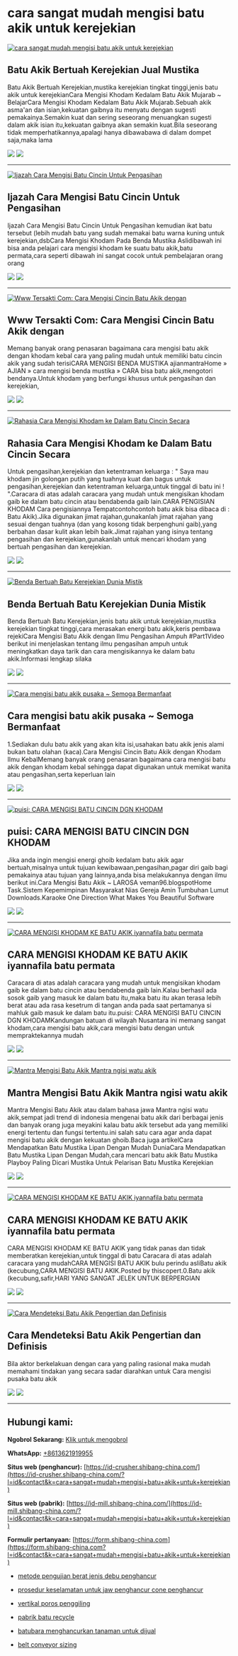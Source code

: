 # cara sangat mudah mengisi batu akik untuk kerejekian

<a href="https://swt.shibang-china.com/?l=id&img&k=cara+sangat+mudah+mengisi+batu+akik+untuk+kerejekian" target="_blank">![cara sangat mudah mengisi batu akik untuk kerejekian](http://static.shibang-china.com/all-800x300/863.jpg)</a>

## Batu Akik Bertuah Kerejekian Jual Mustika
Batu Akik Bertuah Kerejekian,mustika kerejekian tingkat tinggi,jenis batu akik untuk kerejekianCara Mengisi Khodam Kedalam Batu Akik Mujarab ~ BelajarCara Mengisi Khodam Kedalam Batu Akik Mujarab.Sebuah akik asma'an dan isian,kekuatan gaibnya itu menyatu dengan sugesti pemakainya.Semakin kuat dan sering seseorang menuangkan sugesti dalam akik isian itu,kekuatan gaibnya akan semakin kuat.Bila seseorang tidak memperhatikannya,apalagi hanya dibawabawa di dalam dompet saja,maka lama


<a href="https://whatsapp.shibangsoft.com/WhatsApp.php" target="_blank" title="WhatsApp">![](http://static.shibang-china.com/icon/whatsapp.png)</a> <a href="https://swt.shibang-china.com/?l=id&icon&k=cara+sangat+mudah+mengisi+batu+akik+untuk+kerejekian" target="_blank">![](http://static.shibang-china.com/icon/chat-id.png)</a>

---

<a href="https://swt.shibang-china.com/?l=id&img&k=cara+sangat+mudah+mengisi+batu+akik+untuk+kerejekian" target="_blank">![Ijazah Cara Mengisi Batu Cincin Untuk Pengasihan](http://static.shibang-china.com/all-800x300/1308.jpg)</a>

## Ijazah Cara Mengisi Batu Cincin Untuk Pengasihan
Ijazah Cara Mengisi Batu Cincin Untuk Pengasihan kemudian ikat batu tersebut (lebih mudah batu yang sudah memakai batu warna kuning untuk kerejekian,dsbCara Mengisi Khodam Pada Benda Mustika Aslidibawah ini bisa anda pelajari cara mengisi khodam ke suatu batu akik,batu permata,cara seperti dibawah ini sangat cocok untuk pembelajaran orang orang


<a href="https://whatsapp.shibangsoft.com/WhatsApp.php" target="_blank" title="WhatsApp">![](http://static.shibang-china.com/icon/whatsapp.png)</a> <a href="https://swt.shibang-china.com/?l=id&icon&k=cara+sangat+mudah+mengisi+batu+akik+untuk+kerejekian" target="_blank">![](http://static.shibang-china.com/icon/chat-id.png)</a>

---

<a href="https://swt.shibang-china.com/?l=id&img&k=cara+sangat+mudah+mengisi+batu+akik+untuk+kerejekian" target="_blank">![Www Tersakti Com: Cara Mengisi Cincin Batu Akik dengan](http://static.shibang-china.com/all-800x300/48.jpg)</a>

## Www Tersakti Com: Cara Mengisi Cincin Batu Akik dengan
Memang banyak orang penasaran bagaimana cara mengisi batu akik dengan khodam kebal cara yang paling mudah untuk memiliki batu cincin akik yang sudah terisiCARA MENGISI BENDA MUSTIKA ajianmantraHome » AJIAN » cara mengisi benda mustika » CARA bisa batu akik,mengotori bendanya.Untuk khodam yang berfungsi khusus untuk pengasihan dan kerejekian,


<a href="https://whatsapp.shibangsoft.com/WhatsApp.php" target="_blank" title="WhatsApp">![](http://static.shibang-china.com/icon/whatsapp.png)</a> <a href="https://swt.shibang-china.com/?l=id&icon&k=cara+sangat+mudah+mengisi+batu+akik+untuk+kerejekian" target="_blank">![](http://static.shibang-china.com/icon/chat-id.png)</a>

---

<a href="https://swt.shibang-china.com/?l=id&img&k=cara+sangat+mudah+mengisi+batu+akik+untuk+kerejekian" target="_blank">![Rahasia Cara Mengisi Khodam ke Dalam Batu Cincin Secara](http://static.shibang-china.com/all-800x300/1427.jpg)</a>

## Rahasia Cara Mengisi Khodam ke Dalam Batu Cincin Secara
Untuk pengasihan,kerejekian dan ketentraman keluarga : " Saya mau khodam jin golongan putih yang tuahnya kuat dan bagus untuk pengasihan,kerejekian dan ketentraman keluarga,untuk tinggal di batu ini ! ".Caracara di atas adalah caracara yang mudah untuk mengisikan khodam gaib ke dalam batu cincin atau bendabenda gaib lain.CARA PENGISIAN KHODAM Cara pengisiannya Tempatcontohcontoh batu akik bisa dibaca di : Batu Akik).Jika digunakan jimat rajahan,gunakanlah jimat rajahan yang sesuai dengan tuahnya (dan yang kosong tidak berpenghuni gaib),yang berbahan dasar kulit akan lebih baik.Jimat rajahan yang isinya tentang pengasihan dan kerejekian,gunakanlah untuk mencari khodam yang bertuah pengasihan dan kerejekian.


<a href="https://whatsapp.shibangsoft.com/WhatsApp.php" target="_blank" title="WhatsApp">![](http://static.shibang-china.com/icon/whatsapp.png)</a> <a href="https://swt.shibang-china.com/?l=id&icon&k=cara+sangat+mudah+mengisi+batu+akik+untuk+kerejekian" target="_blank">![](http://static.shibang-china.com/icon/chat-id.png)</a>

---

<a href="https://swt.shibang-china.com/?l=id&img&k=cara+sangat+mudah+mengisi+batu+akik+untuk+kerejekian" target="_blank">![Benda Bertuah Batu Kerejekian Dunia Mistik](http://static.shibang-china.com/all-800x300/1225.jpg)</a>

## Benda Bertuah Batu Kerejekian Dunia Mistik
Benda Bertuah Batu Kerejekian,jenis batu akik untuk kerejekian,mustika kerejekian tingkat tinggi,cara merasakan energi batu akik,keris pembawa rejekiCara Mengisi Batu Akik dengan Ilmu Pengasihan Ampuh #Part1Video berikut ini menjelaskan tentang ilmu pengasihan ampuh untuk meningkatkan daya tarik dan cara mengisikannya ke dalam batu akik.Informasi lengkap silaka


<a href="https://whatsapp.shibangsoft.com/WhatsApp.php" target="_blank" title="WhatsApp">![](http://static.shibang-china.com/icon/whatsapp.png)</a> <a href="https://swt.shibang-china.com/?l=id&icon&k=cara+sangat+mudah+mengisi+batu+akik+untuk+kerejekian" target="_blank">![](http://static.shibang-china.com/icon/chat-id.png)</a>

---

<a href="https://swt.shibang-china.com/?l=id&img&k=cara+sangat+mudah+mengisi+batu+akik+untuk+kerejekian" target="_blank">![Cara mengisi batu akik pusaka ~ Semoga Bermanfaat](http://static.shibang-china.com/all-800x300/867.jpg)</a>

## Cara mengisi batu akik pusaka ~ Semoga Bermanfaat
1.Sediakan dulu batu akik yang akan kita isi,usahakan batu akik jenis alami bukan batu olahan (kaca).Cara Mengisi Cincin Batu Akik dengan Khodam Ilmu KebalMemang banyak orang penasaran bagaimana cara mengisi batu akik dengan khodam kebal sehingga dapat digunakan untuk memikat wanita atau pengasihan,serta keperluan lain


<a href="https://whatsapp.shibangsoft.com/WhatsApp.php" target="_blank" title="WhatsApp">![](http://static.shibang-china.com/icon/whatsapp.png)</a> <a href="https://swt.shibang-china.com/?l=id&icon&k=cara+sangat+mudah+mengisi+batu+akik+untuk+kerejekian" target="_blank">![](http://static.shibang-china.com/icon/chat-id.png)</a>

---

<a href="https://swt.shibang-china.com/?l=id&img&k=cara+sangat+mudah+mengisi+batu+akik+untuk+kerejekian" target="_blank">![puisi: CARA MENGISI BATU CINCIN DGN KHODAM](http://static.shibang-china.com/all-800x300/1125.jpg)</a>

## puisi: CARA MENGISI BATU CINCIN DGN KHODAM
Jika anda ingin mengisi energi ghoib kedalam batu akik agar bertuah,misalnya untuk tujuan kewibawaan,pengasihan,pagar diri gaib bagi pemakainya atau tujuan yang lainnya,anda bisa melakukannya dengan ilmu berikut ini.Cara Mengisi Batu Akik ~ LAROSA veman96.blogspotHome Task.Sistem Kepemimpinan Masyarakat Nias Gereja Amin Tumbuhan Lumut Downloads.Karaoke One Direction What Makes You Beautiful Software


<a href="https://whatsapp.shibangsoft.com/WhatsApp.php" target="_blank" title="WhatsApp">![](http://static.shibang-china.com/icon/whatsapp.png)</a> <a href="https://swt.shibang-china.com/?l=id&icon&k=cara+sangat+mudah+mengisi+batu+akik+untuk+kerejekian" target="_blank">![](http://static.shibang-china.com/icon/chat-id.png)</a>

---

<a href="https://swt.shibang-china.com/?l=id&img&k=cara+sangat+mudah+mengisi+batu+akik+untuk+kerejekian" target="_blank">![CARA MENGISI KHODAM KE BATU AKIK iyannafila batu permata](http://static.shibang-china.com/all-800x300/616.jpg)</a>

## CARA MENGISI KHODAM KE BATU AKIK iyannafila batu permata
Caracara di atas adalah caracara yang mudah untuk mengisikan khodam gaib ke dalam batu cincin atau bendabenda gaib lain.Kalau berhasil ada sosok gaib yang masuk ke dalam batu itu,maka batu itu akan terasa lebih berat atau ada rasa kesetrum di tangan anda pada saat pertamanya si mahluk gaib masuk ke dalam batu itu.puisi: CARA MENGISI BATU CINCIN DGN KHODAMKandungan batuan di wilayah Nusantara ini memang sangat khodam,cara mengisi batu akik,cara mengisi batu dengan untuk mempraktekannya mudah


<a href="https://whatsapp.shibangsoft.com/WhatsApp.php" target="_blank" title="WhatsApp">![](http://static.shibang-china.com/icon/whatsapp.png)</a> <a href="https://swt.shibang-china.com/?l=id&icon&k=cara+sangat+mudah+mengisi+batu+akik+untuk+kerejekian" target="_blank">![](http://static.shibang-china.com/icon/chat-id.png)</a>

---

<a href="https://swt.shibang-china.com/?l=id&img&k=cara+sangat+mudah+mengisi+batu+akik+untuk+kerejekian" target="_blank">![Mantra Mengisi Batu Akik Mantra ngisi watu akik](http://static.shibang-china.com/all-800x300/1223.jpg)</a>

## Mantra Mengisi Batu Akik Mantra ngisi watu akik
Mantra Mengisi Batu Akik atau dalam bahasa jawa Mantra ngisi watu akik,sempat jadi trend di indonesia mengenai batu akik dari berbagai jenis dan banyak orang juga meyakini kalau batu akik tersebut ada yang memiliki energi tertentu dan fungsi tertentu.ini salah satu cara agar anda dapat mengisi batu akik dengan kekuatan ghoib.Baca juga artikelCara Mendapatkan Batu Mustika Lipan Dengan Mudah DuniaCara Mendapatkan Batu Mustika Lipan Dengan Mudah,cara mencari batu akik Batu Mustika Playboy Paling Dicari Mustika Untuk Pelarisan Batu Mustika Kerejekian


<a href="https://whatsapp.shibangsoft.com/WhatsApp.php" target="_blank" title="WhatsApp">![](http://static.shibang-china.com/icon/whatsapp.png)</a> <a href="https://swt.shibang-china.com/?l=id&icon&k=cara+sangat+mudah+mengisi+batu+akik+untuk+kerejekian" target="_blank">![](http://static.shibang-china.com/icon/chat-id.png)</a>

---

<a href="https://swt.shibang-china.com/?l=id&img&k=cara+sangat+mudah+mengisi+batu+akik+untuk+kerejekian" target="_blank">![CARA MENGISI KHODAM KE BATU AKIK iyannafila batu permata](http://static.shibang-china.com/all-800x300/1299.jpg)</a>

## CARA MENGISI KHODAM KE BATU AKIK iyannafila batu permata
CARA MENGISI KHODAM KE BATU AKIK yang tidak panas dan tidak memberatkan kerejekian,untuk tinggal di batu Caracara di atas adalah caracara yang mudahCARA MENGISI BATU AKIK bulu perindu asliBatu akik (kecubung,CARA MENGISI BATU AKIK.Posted by thiscopert.0.Batu akik (kecubung,safir,HARI YANG SANGAT JELEK UNTUK BERPERGIAN


<a href="https://whatsapp.shibangsoft.com/WhatsApp.php" target="_blank" title="WhatsApp">![](http://static.shibang-china.com/icon/whatsapp.png)</a> <a href="https://swt.shibang-china.com/?l=id&icon&k=cara+sangat+mudah+mengisi+batu+akik+untuk+kerejekian" target="_blank">![](http://static.shibang-china.com/icon/chat-id.png)</a>

---

<a href="https://swt.shibang-china.com/?l=id&img&k=cara+sangat+mudah+mengisi+batu+akik+untuk+kerejekian" target="_blank">![Cara Mendeteksi Batu Akik Pengertian dan Definisis](http://static.shibang-china.com/all-800x300/803.jpg)</a>

## Cara Mendeteksi Batu Akik Pengertian dan Definisis
Bila aktor berkelakuan dengan cara yang paling rasional maka mudah memahami tindakan yang secara sadar diarahkan untuk Cara mengisi pusaka batu akik

<a href="https://whatsapp.shibangsoft.com/WhatsApp.php" target="_blank" title="WhatsApp">![](http://static.shibang-china.com/icon/whatsapp.png)</a> <a href="https://swt.shibang-china.com/?l=id&icon&k=cara+sangat+mudah+mengisi+batu+akik+untuk+kerejekian" target="_blank">![](http://static.shibang-china.com/icon/chat-id.png)</a>

---
## Hubungi kami:

**Ngobrol Sekarang:** [Klik untuk mengobrol](https://swt.shibang-china.com?l=id&contact&k=cara+sangat+mudah+mengisi+batu+akik+untuk+kerejekian)

**WhatsApp:**  [+8613621919955](https://whatsapp.shibangsoft.com/WhatsApp.php)

**Situs web (penghancur):** [https://id-crusher.shibang-china.com/](https://id-crusher.shibang-china.com/?l=id&contact&k=cara+sangat+mudah+mengisi+batu+akik+untuk+kerejekian)

**Situs web (pabrik):** [https://id-mill.shibang-china.com/](https://id-mill.shibang-china.com/?l=id&contact&k=cara+sangat+mudah+mengisi+batu+akik+untuk+kerejekian)

**Formulir pertanyaan:** [https://form.shibang-china.com](https://form.shibang-china.com?l=id&contact&k=cara+sangat+mudah+mengisi+batu+akik+untuk+kerejekian)

* [metode pengujian berat jenis debu penghancur](../38/metode%20pengujian%20berat%20jenis%20debu%20penghancur.md)

* [prosedur keselamatan untuk jaw penghancur cone penghancur](../32/prosedur%20keselamatan%20untuk%20jaw%20penghancur%20cone%20penghancur.md)

* [vertikal poros penggiling](../32/vertikal%20poros%20penggiling.md)

* [pabrik batu recycle](../39/pabrik%20batu%20recycle.md)

* [batubara menghancurkan tanaman untuk dijual](../37/batubara%20menghancurkan%20tanaman%20untuk%20dijual.md)

* [belt conveyor sizing](../33/belt%20conveyor%20sizing.md)